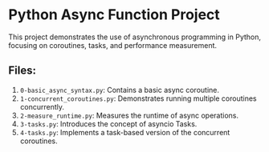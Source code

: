 # Python Async Function Project

This project demonstrates the use of asynchronous programming in Python, focusing on coroutines, tasks, and performance measurement.

## Files:

1. `0-basic_async_syntax.py`: Contains a basic async coroutine.
2. `1-concurrent_coroutines.py`: Demonstrates running multiple coroutines concurrently.
3. `2-measure_runtime.py`: Measures the runtime of async operations.
4. `3-tasks.py`: Introduces the concept of asyncio Tasks.
5. `4-tasks.py`: Implements a task-based version of the concurrent coroutines.